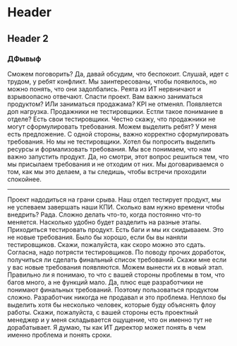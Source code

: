 # Header

## Header 2

### ДФывыф

Сможем поговорить?
Да, давай обсудим, что беспокоит.
Слушай, идет с трудом, у ребят конфликт. Мы заинтересованы, чтобы появилось, но можно понять, что они задолбались. Реята из ИТ нервничают и взрывоопасно отвечают. Спасти проект.
Вам важно заниматься продуктом? ИЛи заниматься продажама?
KPI не отменял. Появляется доп нагрузка. Продажники не тестировщики. Естли такое понимание в отделе?
Есть свои тестировщики. Честно скажу, что продажники не могут сформулировать требования. Можем выделить ребят?
У меня есть предложение. С одной стороны, важно корректно сформулировать требования. Но мы не тестировщики.
Хотел бы попросить выделить ресурсы и формализовать требования. Мы все понимаем, что нам важно запустить продукт.
Да, но смотри, этот вопрос решиться тем, что мы присылаем требования и не отходим от них. Мы договариваемся о том, как мы это делаем, а ты следишь, чтобы встречи проходили спокойнее.

---

Проект надодиться на грани срыва. Наш отдел тестирует продукт, мы не успеваем завершать наши КПИ. Сколько вам нужно времени чтобы внедрить?
Рада. Сложно делать что-то, когда постоянно что-то меняется. Насколько удобно будет разделить на разные этапы.
Приходиться тестировать продукт. Есть баги и мы их скидывааем. Это не новые требования. Было бы хорошо, если бы вы наняли тестировщиков. Скажи, пожалуйста, как скоро можно это сдать.
Согласна, надо потрясти тестировщиков. По поводу прочих доработок, получиться ли сделать финальный список требований. Скажи мне если у вас новые требования появляются. Можем вынести их в новый этап.
Правильно ли я понимаю, то что с вашей стороны проблемы в том, что багов много, а не функций мало.
Да, плюс еще разработчики не понимают финальных требований. Поэтому пользоваться продуктом сложно.
Разработчик никогда не продавал и это проблема. Неплохо бы выделить хотя бы несколько человек, которые буду объяснять флоу работы.
Скажи, пожалуйста, с вашей стороны есть проектный менеджер и у меня складывается ощущение, что он именно тут не дорабатывает. Я думаю, ты как ИТ директор может понять в чем именно проблема и понять сроки.
